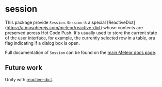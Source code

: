 # session

This package provide `Session`. `Session` is a special
[ReactiveDict] (https://atmospherejs.com/meteor/reactive-dict) whose
contents are preserved across Hot Code Push. It's usually used to
store the current state of the user interface, for example, the
currently selected row in a table, ora flag indicating if a dialog box
is open.

Full documentation of `Session` can be found on the [main Meteor docs
page](https://docs.meteor.com/#session).

## Future work

Unify with [reactive-dict](https://atmospherejs.com/meteor/reactive-dict).
